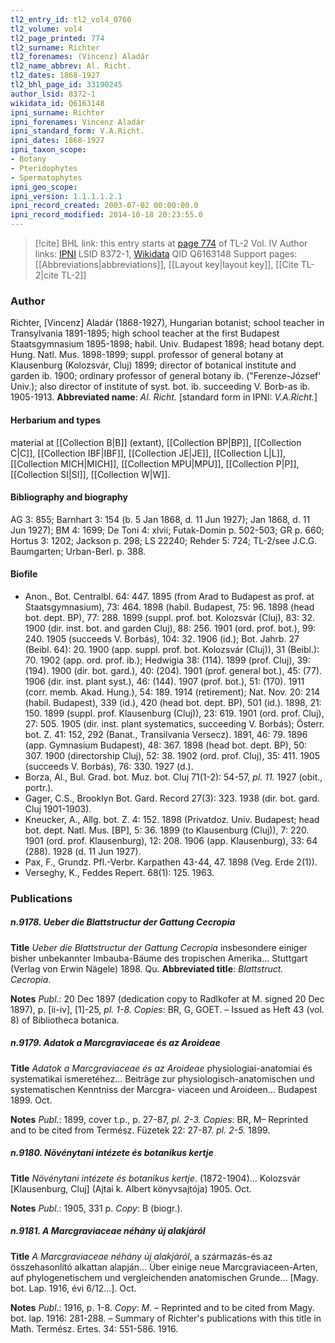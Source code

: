 ```yaml
---
tl2_entry_id: tl2_vol4_0760
tl2_volume: vol4
tl2_page_printed: 774
tl2_surname: Richter
tl2_forenames: (Vincenz) Aladár
tl2_name_abbrev: Al. Richt.
tl2_dates: 1868-1927
tl2_bhl_page_id: 33190245
author_lsid: 8372-1
wikidata_id: Q6163148
ipni_surname: Richter
ipni_forenames: Vincenz Aladár
ipni_standard_form: V.A.Richt.
ipni_dates: 1868-1927
ipni_taxon_scope: 
- Botany
- Pteridophytes
- Spermatophytes
ipni_geo_scope: 
ipni_version: 1.1.1.1.2.1
ipni_record_created: 2003-07-02 00:00:00.0
ipni_record_modified: 2014-10-18 20:23:55.0
---
```


> [!cite] BHL link: this entry starts at [page 774](https://www.biodiversitylibrary.org/page/33190245) of TL-2 Vol. IV
> Author links: [IPNI](https://www.ipni.org/a/8372-1) LSID 8372-1, [Wikidata](https://www.wikidata.org/wiki/Q6163148) QID Q6163148
> Support pages: [[Abbreviations|abbreviations]], [[Layout key|layout key]], [[Cite TL-2|cite TL-2]]

### Author

Richter, \[Vincenz\] Aladár (1868-1927), Hungarian botanist; school teacher in Transylvania 1891-1895; high school teacher at the first Budapest Staatsgymnasium 1895-1898; habil. Univ. Budapest 1898; head botany dept. Hung. Natl. Mus. 1898-1899; suppl. professor of general botany at Klausenburg (Kolozsvár, Cluj) 1899; director of botanical institute and garden ib. 1900; ordinary professor of general botany ib. ("Ferenze-József' Univ.); also director of institute of syst. bot. ib. succeeding V. Borb-as ib. 1905-1913. 
**Abbreviated name**: *Al. Richt.* \[standard form in IPNI: *V.A.Richt.*\]

#### Herbarium and types

material at [[Collection B|B]] (extant), [[Collection BP|BP]], [[Collection C|C]], [[Collection IBF|IBF]], [[Collection JE|JE]], [[Collection L|L]], [[Collection MICH|MICH]], [[Collection MPU|MPU]], [[Collection P|P]], [[Collection SI|SI]], [[Collection W|W]].

#### Bibliography and biography

AG 3: 855; Barnhart 3: 154 (b. 5 Jan 1868, d. 11 Jun 1927); Jan 1868, d. 11 Jun 1927); BM 4: 1699; De Toni 4: xlvii; Futak-Domin p. 502-503; GR p. 660; Hortus 3: 1202; Jackson p. 298; LS 22240; Rehder 5: 724; TL-2/see J.C.G. Baumgarten; Urban-Berl. p. 388.

#### Biofile

- Anon., Bot. Centralbl. 64: 447. 1895 (from Arad to Budapest as prof. at Staatsgymnasium), 73: 464. 1898 (habil. Budapest, 75: 96. 1898 (head bot. dept. BP), 77: 288. 1899 (suppl. prof. bot. Kolozsvár (Cluj), 83: 32. 1900 (dir. inst. bot. and garden Cluj), 88: 256. 1901 (ord. prof. bot.), 99: 240. 1905 (succeeds V. Borbás), 104: 32. 1906 (id.); Bot. Jahrb. 27 (Beibl. 64): 20. 1900 (app. suppl. prof. bot. Kolozsvár (Cluj)), 31 (Beibl.): 70. 1902 (app. ord. prof. ib.); Hedwigia 38: (114). 1899 (prof. Cluj), 39: (194). 1900 (dir. bot. gard.), 40: (204). 1901 (prof. general bot.), 45: (77). 1906 (dir. inst. plant syst.), 46: (144). 1907 (prof. bot.), 51: (170). 1911 (corr. memb. Akad. Hung.), 54: 189. 1914 (retirement); Nat. Nov. 20: 214 (habil. Budapest), 339 (id.), 420 (head bot. dept. BP), 501 (id.). 1898, 21: 150. 1899 (suppl. prof. Klausenburg (Cluj)), 23: 619. 1901 (ord. prof. Cluj), 27: 505. 1905 (dir. inst. plant systematics, succeeding V. Borbás); Österr. bot. Z. 41: 152, 292 (Banat., Transilvania Versecz). 1891, 46: 79. 1896 (app. Gymnasium Budapest), 48: 367. 1898 (head bot. dept. BP), 50: 307. 1900 (directorship Cluj), 52: 38. 1902 (ord. prof. Cluj), 35: 411. 1905 (succeeds V. Borbás), 76: 330. 1927 (d.).
- Borza, Al., Bul. Grad. bot. Muz. bot. Cluj 71(1-2): 54-57, *pl. 11.* 1927 (obit., portr.).
- Gager, C.S., Brooklyn Bot. Gard. Record 27(3): 323. 1938 (dir. bot. gard. Cluj 1901-1903).
- Kneucker, A., Allg. bot. Z. 4: 152. 1898 (Privatdoz. Univ. Budapest; head bot. dept. Natl. Mus. \[BP\], 5: 36. 1899 (to Klausenburg (Cluj)), 7: 220. 1901 (ord. prof. Klausenburg), 12: 208. 1906 (app. Klausenburg), 33: 64 (288). 1928 (d. 11 Jun 1927).
- Pax, F., Grundz. Pfl.-Verbr. Karpathen 43-44, 47. 1898 (Veg. Erde 2(1)).
- Verseghy, K., Feddes Repert. 68(1): 125. 1963.

### Publications

##### n.9178. Ueber die Blattstructur der Gattung Cecropia

**Title**
*Ueber die Blattstructur der Gattung Cecropia* insbesondere einiger bisher unbekannter Imbauba-Bäume des tropischen Amerika... Stuttgart (Verlag von Erwin Nägele) 1898. Qu.
**Abbreviated title**: *Blattstruct. Cecropia*.

**Notes**
*Publ*.: 20 Dec 1897 (dedication copy to Radlkofer at M. signed 20 Dec 1897), p. \[ii-iv\], \[1\]-25, *pl. 1-8. Copies*: BR, G, GOET. – Issued as Heft 43 (vol. 8) of Bibliotheca botanica.

##### n.9179. Adatok a Marcgraviaceae és az Aroideae

**Title**
*Adatok a Marcgraviaceae és az Aroideae* physiologiai-anatomiai és systematikai ismeretéhez... Beiträge zur physiologisch-anatomischen und systematischen Kenntniss der Marcgra- viaceen und Aroideen... Budapest 1899. Oct.

**Notes**
*Publ*.: 1899, cover t.p., p. 27-87, *pl. 2-3. Copies*: BR, M– Reprinted and to be cited from Termész. Füzetek 22: 27-87. *pl. 2-5.* 1899.

##### n.9180. Növénytani intézete és botanikus kertje

**Title**
*Növénytani intézete és botanikus kertje*. (1872-1904)... Kolozsvár \[Klausenburg, Cluj\] (Ajtai k. Albert könyvsajtója) 1905. Oct.

**Notes**
*Publ*.: 1905, 331 p. *Copy*: B (biogr.).

##### n.9181. A Marcgraviaceae néhány új alakjáról

**Title**
*A Marcgraviaceae néhány új alakjáról*, a származás-és az összehasonlító alkattan alapján... Über einige neue Marcgraviaceen-Arten, auf phylogenetischem und vergleichenden anatomischen Grunde... \[Magy. bot. Lap. 1916, évi 6/12...\]. Oct.

**Notes**
*Publ*.: 1916, p. 1-8. *Copy*: *M*. – Reprinted and to be cited from Magy. bot. lap. 1916: 281-288. – Summary of Richter's publications with this title in Math. Termész. Ertes. 34: 551-586. 1916.

